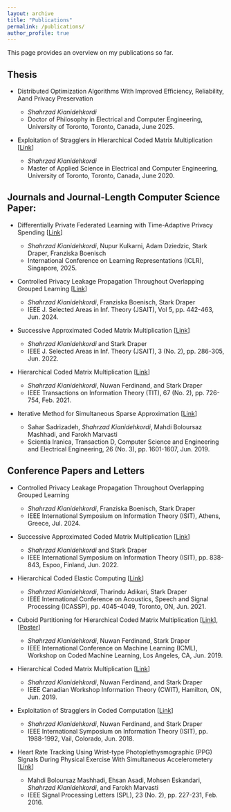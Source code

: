 ```yaml
---
layout: archive
title: "Publications"
permalink: /publications/
author_profile: true
---
```

This page provides an overview on my publications so far.

## Thesis

* Distributed Optimization Algorithms With Improved Efficiency, Reliability, Aand Privacy Preservation
  * *Shahrzad Kianidehkordi*
  * Doctor of Philosophy in Electrical and Computer Engineering, University of Toronto, Toronto, Canada, June 2025.


* Exploitation of Stragglers in Hierarchical Coded Matrix Multiplication [[Link](https://tspace.library.utoronto.ca/handle/1807/101230)]
  * *Shahrzad Kianidehkordi*
  * Master of Applied Science in Electrical and Computer Engineering, University of Toronto, Toronto, Canada, June 2020.

## Journals and Journal-Length Computer Science Paper:
* Differentially Private Federated Learning with Time-Adaptive Privacy Spending [[Link](https://openreview.net/forum?id=W0nydevOlG&noteId=zEslc0ErHW)]
  * *Shahrzad Kianidehkordi*, Nupur Kulkarni, Adam Dziedzic, Stark Draper, Franziska Boenisch
  * International Conference on Learning Representations (ICLR), Singapore, 2025.
  
* Controlled Privacy Leakage Propagation Throughout Overlapping
Grouped Learning [[Link](https://ieeexplore.ieee.org/document/10559973)]
  * *Shahrzad Kianidehkordi*, Franziska Boenisch, Stark Draper
  * IEEE J. Selected Areas in Inf. Theory (JSAIT), Vol 5, pp. 442-463, Jun. 2024.

* Successive Approximated Coded Matrix Multiplication [[Link](https://ieeexplore.ieee.org/abstract/document/9829717)]
  * *Shahrzad Kianidehkordi* and Stark Draper
  * IEEE J. Selected Areas in Inf. Theory (JSAIT), 3 (No. 2), pp. 286-305, Jun. 2022.

* Hierarchical Coded Matrix Multiplication [[Link](https://ieeexplore.ieee.org/abstract/document/9252114)]
  * *Shahrzad Kianidehkordi*, Nuwan Ferdinand, and Stark Draper
  * IEEE Transactions on Information Theory (TIT), 67 (No. 2), pp. 726-754, Feb. 2021.

* Iterative Method for Simultaneous Sparse Approximation [[Link](https://scientiairanica.sharif.edu/article_21095_0.html)]
  * Sahar Sadrizadeh, *Shahrzad Kianidehkordi*, Mahdi Boloursaz Mashhadi, and Farokh Marvasti
  * Scientia Iranica, Transaction D, Computer Science and Engineering and Electrical Engineering, 26 (No. 3), pp. 1601-1607, Jun. 2019.


## Conference Papers and Letters
* Controlled Privacy Leakage Propagation Throughout Overlapping
Grouped Learning
  * *Shahrzad Kianidehkordi*, Franziska Boenisch, Stark Draper
  * IEEE International Symposium on Information Theory (ISIT), Athens, Greece, Jul. 2024.

* Successive Approximated Coded Matrix Multiplication [[Link](https://ieeexplore.ieee.org/abstract/document/9834389)]
  * *Shahrzad Kianidehkordi* and Stark Draper
  * IEEE International Symposium on Information Theory (ISIT), pp. 838-843, Espoo, Finland, Jun. 2022.

* Hierarchical Coded Elastic Computing [[Link](https://ieeexplore.ieee.org/abstract/document/9414863)]
  * *Shahrzad Kianidehkordi*, Tharindu Adikari, Stark Draper
  * IEEE International Conference on Acoustics, Speech and Signal Processing (ICASSP), pp. 4045-4049, Toronto, ON, Jun. 2021.
  
* Cuboid Partitioning for Hierarchical Coded Matrix Multiplication [[Link](https://arxiv.org/pdf/1907.08819.pdf)], [[Poster](/files/Publications_poster_CODML.pdf)]
  * *Shahrzad Kianidehkordi*, Nuwan Ferdinand, Stark Draper
  * IEEE International Conference on Machine Learning (ICML), Workshop on Coded Machine Learning, Los Angeles, CA, Jun. 2019.
  
* Hierarchical Coded Matrix Multiplication [[Link](https://ieeexplore.ieee.org/abstract/document/8929896)]
  * *Shahrzad Kianidehkordi*, Nuwan Ferdinand, and Stark Draper
  * IEEE Canadian Workshop Information Theory (CWIT), Hamilton, ON, Jun. 2019.
  
* Exploitation of Stragglers in Coded Computation [[Link](https://ieeexplore.ieee.org/abstract/document/8437871)]
  * *Shahrzad Kianidehkordi*, Nuwan Ferdinand, and Stark Draper
  * IEEE International Symposium on Information Theory (ISIT), pp. 1988-1992, Vail, Colorado, Jun. 2018. 
  
* Heart Rate Tracking Using Wrist-type Photoplethysmographic (PPG) Signals During Physical Exercise With Simultaneous Accelerometery [[Link](https://ieeexplore.ieee.org/abstract/document/7359158)]
  * Mahdi Boloursaz Mashhadi, Ehsan Asadi, Mohsen Eskandari, *Shahrzad Kianidehkordi*, and Farokh Marvasti
  * IEEE Signal Processing Letters (SPL), 23 (No. 2), pp. 227-231, Feb. 2016. 